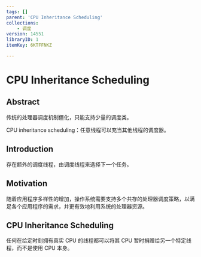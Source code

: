 ```yaml
---
tags: []
parent: 'CPU Inheritance Scheduling'
collections:
    - 调度
version: 14551
libraryID: 1
itemKey: 6KTFFNKZ

---
```

# CPU Inheritance Scheduling

## Abstract

传统的处理器调度机制僵化，只能支持少量的调度类。

CPU inheritance scheduling：任意线程可以充当其他线程的调度器。

## Introduction

存在额外的调度线程，由调度线程来选择下一个任务。

## Motivation

随着应用程序多样性的增加，操作系统需要支持多个共存的处理器调度策略，以满足各个应用程序的需求，并更有效地利用系统的处理器资源。

## CPU Inheritance Scheduling

任何在给定时刻拥有真实 CPU 的线程都可以将其 CPU 暂时捐赠给另一个特定线程，而不是使用 CPU 本身。
